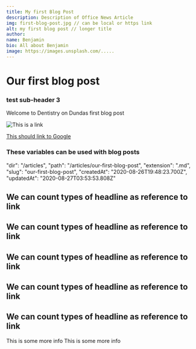 ```yaml
---
title: My first Blog Post
description: Description of Office News Article
img: first-blog-post.jpg // can be local or https link
alt: my first blog post // longer title
author:
name: Benjamin
bio: All about Benjamin
image: https://images.unsplash.com/.....
---
```





# Our first blog post

### test sub-header 3

Welcome to Dentistry on Dundas first blog post

![This is a link](https://placehold.it/250x250)

[This should link to Google](https://google.ca)



### These variables can be used with blog posts 

"dir": "/articles",
"path": "/articles/our-first-blog-post",
"extension": ".md",
"slug": "our-first-blog-post",
"createdAt": "2020-08-26T19:48:23.700Z",
"updatedAt": "2020-08-27T03:53:53.808Z"


## We can count types of headline as reference to link
## We can count types of headline as reference to link
## We can count types of headline as reference to link
## We can count types of headline as reference to link
## We can count types of headline as reference to link


This is some more info
This is some more info

